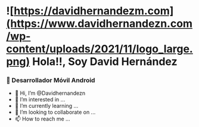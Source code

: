 # ![https://davidhernandezm.com](https://www.davidhernandezn.com/wp-content/uploads/2021/11/logo_large.png) Hola!!, Soy David Hernández
### 📱 Desarrollador Móvil Android 

- 👋 Hi, I’m @Davidhernandezn
- 👀 I’m interested in ...
- 🌱 I’m currently learning ...
- 💞️ I’m looking to collaborate on ...
- 📫 How to reach me ...

<!---
Davidhernandezn/Davidhernandezn is a ✨ special ✨ repository because its `README.md` (this file) appears on your GitHub profile.
You can click the Preview link to take a look at your changes.
--->
